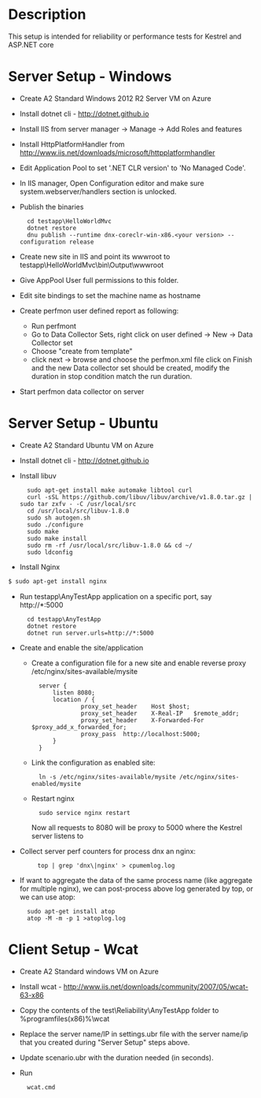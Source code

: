 # Description
This setup is intended for reliability or performance tests for Kestrel and ASP.NET core 

# Server Setup - Windows
- Create A2 Standard Windows 2012 R2 Server VM on Azure
- Install dotnet cli - http://dotnet.github.io
- Install IIS from server manager -> Manage -> Add Roles and features
- Install HttpPlatformHandler from http://www.iis.net/downloads/microsoft/httpplatformhandler
- Edit Application Pool to set '.NET CLR version' to  'No Managed Code'.
- In IIS manager, Open Configuration editor and make sure system.webserver/handlers section is unlocked.
- Publish the binaries
      
        cd testapp\HelloWorldMvc
        dotnet restore
        dnu publish --runtime dnx-coreclr-win-x86.<your version> --configuration release
- Create new site in IIS and point its wwwroot to testapp\HelloWorldMvc\bin\Output\wwwroot
- Give AppPool User full permissions to this folder.
- Edit site bindings to set the machine name as hostname
- Create perfmon user defined report as following:
    - Run perfmont
    - Go to Data Collector Sets, right click on user defined -> New -> Data Collector set
    - Choose "create from template"
    - click next -> browse and choose the perfmon.xml file
     click on Finish and the new Data collector set should be created, modify the duration in stop condition match the run duration.
- Start perfmon data collector on server               

# Server Setup - Ubuntu

- Create A2 Standard Ubuntu VM on Azure
- Install dotnet cli - http://dotnet.github.io
- Install libuv

        sudo apt-get install make automake libtool curl
        curl -sSL https://github.com/libuv/libuv/archive/v1.8.0.tar.gz | sudo tar zxfv - -C /usr/local/src
        cd /usr/local/src/libuv-1.8.0
        sudo sh autogen.sh
        sudo ./configure
        sudo make
        sudo make install
        sudo rm -rf /usr/local/src/libuv-1.8.0 && cd ~/
        sudo ldconfig
- Install Nginx
```sh
$ sudo apt-get install nginx
```
- Run testapp\AnyTestApp application on a specific port, say http://*:5000
        
        cd testapp\AnyTestApp
        dotnet restore
        dotnet run server.urls=http://*:5000
- Create and enable the site/application
    - Create a configuration file for a new site and enable reverse proxy
            /etc/nginx/sites-available/mysite
                    
            server {
                listen 8080;		 
                location / {
                        proxy_set_header    Host $host;
                        proxy_set_header    X-Real-IP   $remote_addr;
                        proxy_set_header    X-Forwarded-For $proxy_add_x_forwarded_for;
                        proxy_pass  http://localhost:5000;
                }
            }
    - Link the configuration as enabled site:
            
            ln -s /etc/nginx/sites-available/mysite /etc/nginx/sites-enabled/mysite
    - Restart nginx
            
            sudo service nginx restart
        Now all requests to 8080 will be proxy to 5000 where the Kestrel server listens to
- Collect server perf counters for process dnx an nginx:
       	
           top | grep 'dnx\|nginx' > cpumemlog.log
- If want to aggregate the data of the same process name (like aggregate for multiple nginx), we can post-process above log generated by top, or we can use atop:
        
        sudo apt-get install atop
        atop -M -m -p 1 >atoplog.log

# Client Setup - Wcat

- Create A2 Standard windows VM on Azure
- Install wcat - http://www.iis.net/downloads/community/2007/05/wcat-63-x86
- Copy the contents of the test\Reliability\AnyTestApp folder to %programfiles(x86)%\wcat 
- Replace the server name/IP in settings.ubr file with the server name/ip that you created during "Server Setup" steps above. 
- Update scenario.ubr with the duration needed (in seconds).
- Run 
        
        wcat.cmd




